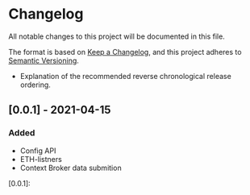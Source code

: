 # Changelog

All notable changes to this project will be documented in this file.

The format is based on [Keep a Changelog](https://keepachangelog.com/en/1.0.0/),
and this project adheres to [Semantic Versioning](https://semver.org/spec/v2.0.0.html).

- Explanation of the recommended reverse chronological release ordering.

## [0.0.1] - 2021-04-15

### Added

- Config API
- ETH-listners
- Context Broker data submition

[0.0.1]: 